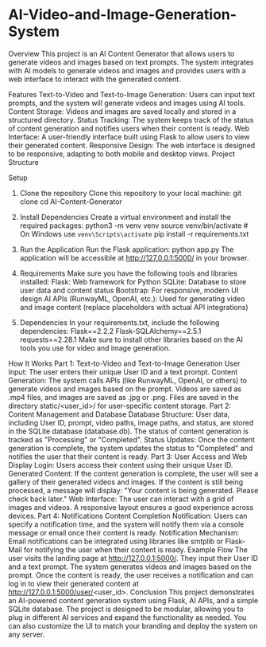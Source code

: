 # AI-Video-and-Image-Generation-System
Overview
This project is an AI Content Generator that allows users to generate videos and images based on text prompts. The system integrates with AI models to generate videos and images and provides users with a web interface to interact with the generated content.

Features
Text-to-Video and Text-to-Image Generation: Users can input text prompts, and the system will generate videos and images using AI tools.
Content Storage: Videos and images are saved locally and stored in a structured directory.
Status Tracking: The system keeps track of the status of content generation and notifies users when their content is ready.
Web Interface: A user-friendly interface built using Flask to allow users to view their generated content.
Responsive Design: The web interface is designed to be responsive, adapting to both mobile and desktop views.
Project Structure


Setup
1. Clone the repository
Clone this repository to your local machine:
git clone <repository-url>
cd AI-Content-Generator

2. Install Dependencies
Create a virtual environment and install the required packages:
python3 -m venv venv
source venv/bin/activate  # On Windows use `venv\Scripts\activate`
pip install -r requirements.txt

3. Run the Application
Run the Flask application:
python app.py
The application will be accessible at http://127.0.0.1:5000/ in your browser.

4. Requirements
Make sure you have the following tools and libraries installed:
Flask: Web framework for Python
SQLite: Database to store user data and content status
Bootstrap: For responsive, modern UI design
AI APIs (RunwayML, OpenAI, etc.): Used for generating video and image content (replace placeholders with actual API integrations)

5. Dependencies
In your requirements.txt, include the following dependencies:
Flask==2.2.2
Flask-SQLAlchemy==2.5.1
requests==2.28.1
Make sure to install other libraries based on the AI tools you use for video and image generation.

How It Works
Part 1: Text-to-Video and Text-to-Image Generation
User Input: The user enters their unique User ID and a text prompt.
Content Generation:
The system calls APIs (like RunwayML, OpenAI, or others) to generate videos and images based on the prompt.
Videos are saved as .mp4 files, and images are saved as .jpg or .png.
Files are saved in the directory static/<user_id>/ for user-specific content storage.
Part 2: Content Management and Database
Database Structure:
User data, including User ID, prompt, video paths, image paths, and status, are stored in the SQLite database (database.db).
The status of content generation is tracked as "Processing" or "Completed".
Status Updates:
Once the content generation is complete, the system updates the status to "Completed" and notifies the user that their content is ready.
Part 3: User Access and Web Display
Login: Users access their content using their unique User ID.
Generated Content:
If the content generation is complete, the user will see a gallery of their generated videos and images.
If the content is still being processed, a message will display: "Your content is being generated. Please check back later."
Web Interface: The user can interact with a grid of images and videos. A responsive layout ensures a good experience across devices.
Part 4: Notifications
Content Completion Notification: Users can specify a notification time, and the system will notify them via a console message or email once their content is ready.
Notification Mechanism:
Email notifications can be integrated using libraries like smtplib or Flask-Mail for notifying the user when their content is ready.
Example Flow
The user visits the landing page at http://127.0.0.1:5000/.
They input their User ID and a text prompt.
The system generates videos and images based on the prompt.
Once the content is ready, the user receives a notification and can log in to view their generated content at http://127.0.0.1:5000/user/<user_id>.
Conclusion
This project demonstrates an AI-powered content generation system using Flask, AI APIs, and a simple SQLite database. The project is designed to be modular, allowing you to plug in different AI services and expand the functionality as needed. You can also customize the UI to match your branding and deploy the system on any server.

